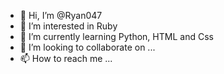 - 👋 Hi, I’m @Ryan047
- 👀 I’m interested in Ruby
- 🌱 I’m currently learning Python, HTML and Css
- 💞️ I’m looking to collaborate on ...
- 📫 How to reach me ...

<!---
Ryan047/Ryan047 is a ✨ special ✨ repository because its `README.md` (this file) appears on your GitHub profile.
You can click the Preview link to take a look at your changes.
--->
